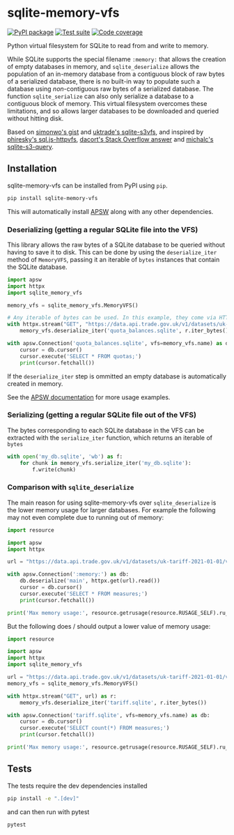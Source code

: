 # sqlite-memory-vfs

[![PyPI package](https://img.shields.io/pypi/v/sqlite-memory-vfs?label=PyPI%20package&color=%234c1)](https://pypi.org/project/sqlite-memory-vfs/) [![Test suite](https://img.shields.io/github/actions/workflow/status/michalc/sqlite-memory-vfs/test.yml?label=Test%20suite)](https://github.com/michalc/sqlite-memory-vfs/actions/workflows/test.yml) [![Code coverage](https://img.shields.io/codecov/c/github/michalc/sqlite-memory-vfs?label=Code%20coverage)](https://app.codecov.io/gh/michalc/sqlite-memory-vfs)

Python virtual filesystem for SQLite to read from and write to memory.

While SQLite supports the special filename `:memory:` that allows the creation of empty databases in memory, and `sqlite_deserialize` allows the population of an in-memory database from a contiguous block of raw bytes of a serialized database, there is no built-in way to populate such a database using _non_-contiguous raw bytes of a serialized database. The function `sqlite_serialize` can also only serialize a database to a contiguous block of memory. This virtual filesystem overcomes these limitations, and so allows larger databases to be downloaded and queried without hitting disk.

Based on [simonwo's gist](https://gist.github.com/simonwo/b98dc75feb4b53ada46f224a3b26274c) and [uktrade's sqlite-s3vfs](https://github.com/uktrade/sqlite-s3vfs), and inspired by [phiresky's sql.js-httpvfs](https://github.com/phiresky/sql.js-httpvfs), [dacort's Stack Overflow answer](https://stackoverflow.com/a/59434097/1319998) and [michalc's sqlite-s3-query](https://github.com/michalc/sqlite-s3-query).


## Installation

sqlite-memory-vfs can be installed from PyPI using `pip`.

```bash
pip install sqlite-memory-vfs
```

This will automatically install [APSW](https://rogerbinns.github.io/apsw/) along with any other dependencies.


### Deserializing (getting a regular SQLite file into the VFS)

This library allows the raw bytes of a SQLite database to be queried without having to save it to disk. This can be done by using the `deserialize_iter` method of `MemoryVFS`, passing it an iterable of `bytes` instances that contain the SQLite database.

```python
import apsw
import httpx
import sqlite_memory_vfs

memory_vfs = sqlite_memory_vfs.MemoryVFS()

# Any iterable of bytes can be used. In this example, they come via HTTP
with httpx.stream("GET", "https://data.api.trade.gov.uk/v1/datasets/uk-trade-quotas/versions/v1.0.366/data?format=sqlite") as r:
    memory_vfs.deserialize_iter('quota_balances.sqlite', r.iter_bytes())

with apsw.Connection('quota_balances.sqlite', vfs=memory_vfs.name) as db:
    cursor = db.cursor()
    cursor.execute('SELECT * FROM quotas;')
    print(cursor.fetchall())
```

If the `deserialize_iter` step is ommitted an empty database is automatically created in memory.

See the [APSW documentation](https://rogerbinns.github.io/apsw/) for more usage examples.


### Serializing (getting a regular SQLite file out of the VFS)

The bytes corresponding to each SQLite database in the VFS can be extracted with the `serialize_iter` function, which returns an iterable of `bytes`

```python
with open('my_db.sqlite', 'wb') as f:
    for chunk in memory_vfs.serialize_iter('my_db.sqlite'):
        f.write(chunk)
```


### Comparison with `sqlite_deserialize`

The main reason for using sqlite-memory-vfs over `sqlite_deserialize` is the lower memory usage for larger databases. For example the following may not even complete due to running out of memory:

```python
import resource

import apsw
import httpx

url = "https://data.api.trade.gov.uk/v1/datasets/uk-tariff-2021-01-01/versions/v4.0.46/data?format=sqlite"

with apsw.Connection(':memory:') as db:
    db.deserialize('main', httpx.get(url).read())
    cursor = db.cursor()
    cursor.execute('SELECT * FROM measures;')
    print(cursor.fetchall())

print('Max memory usage:', resource.getrusage(resource.RUSAGE_SELF).ru_maxrss)
```

But the following does / should output a lower value of memory usage:

```python
import resource

import apsw
import httpx
import sqlite_memory_vfs

url = "https://data.api.trade.gov.uk/v1/datasets/uk-tariff-2021-01-01/versions/v4.0.46/data?format=sqlite"
memory_vfs = sqlite_memory_vfs.MemoryVFS()

with httpx.stream("GET", url) as r:
    memory_vfs.deserialize_iter('tariff.sqlite', r.iter_bytes())

with apsw.Connection('tariff.sqlite', vfs=memory_vfs.name) as db:
    cursor = db.cursor()
    cursor.execute('SELECT count(*) FROM measures;')
    print(cursor.fetchall())

print('Max memory usage:', resource.getrusage(resource.RUSAGE_SELF).ru_maxrss)
```


## Tests

The tests require the dev dependencies installed

```bash
pip install -e ".[dev]"
```

and can then run with pytest

```bash
pytest
```
